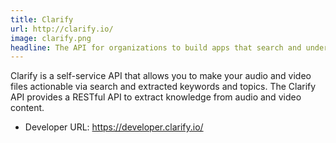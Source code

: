 ```yaml
---
title: Clarify
url: http://clarify.io/
image: clarify.png
headline: The API for organizations to build apps that search and understand their audio and video.
---
```

Clarify is a self-service API that allows you to make your audio and video files actionable via search and extracted keywords and topics. The Clarify API provides a RESTful API to extract knowledge from audio and video content. 

* Developer URL: https://developer.clarify.io/

